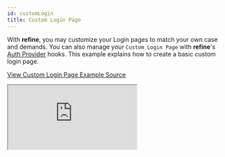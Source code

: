 ```yaml
---
id: customLogin
title: Custom Login Page
---
```


With **refine**, you may customize your Login pages to match your own case and demands. You can also manage your `Custom Login Page` with **refine**'s [Auth Provider](/docs/api-reference/core/providers/auth-provider/) hooks. This example explains how to create a basic custom login page.

[View Custom Login Page Example Source](https://github.com/pankod/refine/tree/master/examples/customization/customLogin)

<iframe loading="lazy" src="https://stackblitz.com//github/pankod/refine/tree/master/examples/customization/customLogin?embed=1&view=preview&theme=dark&preset=node"
    style={{width: "100%", height:"80vh", border: "0px", borderRadius: "8px", overflow:"hidden"}}
    title="refine-custom-login-example"
></iframe>

